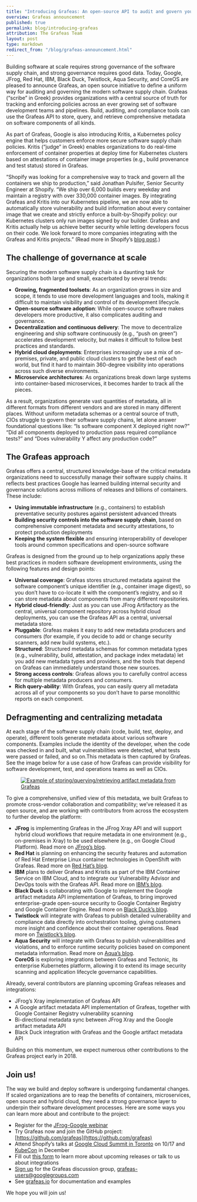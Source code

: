 ```yaml
---
title: "Introducing Grafeas: An open-source API to audit and govern your software supply chain"
overview: Grafeas announcement
published: true
permalink: blog/introducing-grafeas
attribution: The Grafeas Team
layout: post
type: markdown
redirect_from: "/blog/grafeas-announcement.html"
---
```


Building software at scale requires strong governance of the software supply chain, and strong governance requires good data. Today, Google, JFrog, Red Hat, IBM, Black Duck, Twistlock, Aqua Security, and CoreOS are pleased to announce Grafeas, an open source initiative to define a uniform way for auditing and governing the modern software supply chain. Grafeas (“scribe” in Greek) provides organizations with a central source of truth for tracking and enforcing policies across an ever growing set of software development teams and pipelines. Build, auditing, and compliance tools can use the Grafeas API to store, query, and retrieve comprehensive metadata on software components of all kinds.

As part of Grafeas, Google is also introducing Kritis, a Kubernetes policy engine that helps customers enforce more secure software supply chain policies. Kritis (“judge” in Greek) enables organizations to do real-time enforcement of container properties at deploy time for Kubernetes clusters based on attestations of container image properties (e.g., build provenance and test status) stored in Grafeas.

<!--end_excerpt-->

“Shopify was looking for a comprehensive way to track and govern all the containers we ship to production,” said Jonathan Pulsifer, Senior Security Engineer at Shopify. “We ship over 6,000 builds every weekday and maintain a registry with over 330,000 container images. By integrating Grafeas and Kritis into our Kubernetes pipeline, we are now able to automatically store vulnerability and build information about every container image that we create and strictly enforce a built-by-Shopify policy: our Kubernetes clusters only run images signed by our builder. Grafeas and Kritis actually help us achieve better security while letting developers focus on their code. We look forward to more companies integrating with the Grafeas and Kritis projects.” (Read more in Shopify’s [blog post](https://engineering.shopify.com/blogs/engineering/how-shopify-governs-containers-at-scale-with-grafeas-and-kritis).)

## The challenge of governance at scale 

Securing the modern software supply chain is a daunting task for organizations both large and small, exacerbated by several trends:

* **Growing, fragmented toolsets**: As an organization grows in size and scope, it tends to use more development languages and tools, making it difficult to maintain visibility and control of its development lifecycle.
* **Open-source software adoption**: While open-source software makes developers more productive, it also complicates auditing and governance.
* **Decentralization and continuous delivery**: The move to decentralize engineering and ship software continuously (e.g., “push on green”) accelerates development velocity, but makes it difficult to follow best practices and standards.
* **Hybrid cloud deployments**: Enterprises increasingly use a mix of on-premises, private, and public cloud clusters to get the best of each world, but find it hard to maintain 360-degree visibility into operations across such diverse environments.
* **Microservice architectures**: As organizations break down large systems into container-based microservices, it becomes harder to track all the pieces.

As a result,  organizations generate vast quantities of metadata, all in different formats from different vendors and are stored in many different places. Without uniform metadata schemas or a central source of truth, CIOs struggle to govern their software supply chains, let alone answer foundational questions like: “Is software component X deployed right now?” “Did all components deployed to production pass required compliance tests?” and “Does vulnerability Y affect any production code?”

## The Grafeas approach

Grafeas offers a central, structured knowledge-base of the critical metadata organizations need to successfully manage their software supply chains. It reflects best practices Google has learned building internal security and governance solutions across millions of releases and billions of containers. These include:
 
* **Using immutable infrastructure** (e.g., containers) to establish preventative security postures against persistent advanced threats
* **Building security controls into the software supply chain**, based on comprehensive component metadata and security attestations, to protect production deployments
* **Keeping the system flexible** and ensuring interoperability of developer tools around common specifications and open-source software

Grafeas is designed from the ground up to help organizations apply these best practices in modern software development environments, using the following features and design points:

* **Universal coverage**: Grafeas stores structured metadata against the software component’s unique identifier (e.g., container image digest), so you don’t have to co-locate it with the component’s registry, and so it can store metadata about components from many different repositories.
* **Hybrid cloud-friendly**: Just as you can use JFrog Artifactory as the central, universal component repository across hybrid cloud deployments, you can use the Grafeas API as a central, universal metadata store.
* **Pluggable**: Grafeas makes it easy to add new metadata producers and consumers (for example, if you decide to add or change security scanners, add new build systems, etc.).
* **Structured**: Structured metadata schemas for common metadata types (e.g., vulnerability, build, attestation, and package index metadata) let you add new metadata types and providers, and the tools that depend on Grafeas can immediately understand those new sources.
* **Strong access controls**: Grafeas allows you to carefully control access for multiple metadata producers and consumers.
* **Rich query-ability**: With Grafeas, you can easily query all metadata across all of your components so you don’t have to parse monolithic reports on each component.

## Defragmenting and centralizing metadata

At each stage of the software supply chain (code, build, test, deploy, and operate), different tools generate metadata about various software components. Examples include the identity of the developer, when the code was checked in and built, what vulnerabilities were detected, what tests were passed or failed, and so on.This metadata is then captured by Grafeas. See the image below for a use case of how Grafeas can provide visibility for software development, test, and operations teams as well as CIOs. 

<figure>
    <a href="{{home}}/img/grafeas-example-flow.png">
    <img style="max-width: 100%;" src="{{home}}/img/grafeas-example-flow.png" alt="Example of storing/querying/retrieving artifact metadata from Grafeas" title="Grafeas Example Flow" />
    </a>
</figure>

To give a comprehensive, unified view of this metadata, we built Grafeas to promote cross-vendor collaboration and compatibility; we’ve released it as open source, and are working with contributors from across the ecosystem to further develop the platform:

* **JFrog** is implementing Grafeas in the JFrog Xray API and will support hybrid cloud workflows that require metadata in one environment (e.g., on-premises in Xray) to be used elsewhere (e.g., on Google Cloud Platform). Read more on [JFrog’s blog](https://www.jfrog.com/blog/google-and-jfrog-announce-grafeas/).
* **Red Hat** is planning on enhancing the security features and automation of Red Hat Enterprise Linux container technologies in OpenShift with Grafeas. Read more on [Red Hat’s blog](https://www.redhat.com/en/blog/red-hat-google-cloud-and-other-industry-leaders-join-together-standardize-kubernetes-service-component-auditing-and-policy-enforcement).
* **IBM** plans to deliver Grafeas and Kristis as part of the IBM Container Service on IBM Cloud, and to integrate our Vulnerability Advisor and DevOps tools with the Grafeas API. Read more on [IBM’s blog](https://developer.ibm.com/dwblog/2017/grafeas/).
* **Black Duck** is collaborating with Google to implement the Google artifact metadata API implementation of Grafeas, to bring improved enterprise-grade open-source security to Google Container Registry and Google Container Engine. Read more on [Black Duck’s blog](https://blog.blackducksoftware.com/black-duck-google-grafeas).
* **Twistlock** will integrate with Grafeas to publish detailed vulnerability and compliance data directly into orchestration tooling, giving customers more insight and confidence about their container operations. Read more on [Twistlock’s blog](https://www.twistlock.com/2017/10/12/twistlock-google-grafeas/).
* **Aqua Security** will integrate with Grafeas to publish vulnerabilities and violations, and to enforce runtime security policies based on component metadata information. Read more on [Aqua’s blog](https://blog.aquasec.com/governance-and-control-for-the-container-supply-chain-using-aqua-security-and-google-grafeas).
* **CoreOS** is exploring integrations between Grafeas and Tectonic, its enterprise Kubernetes platform, allowing it to extend its image security scanning and application lifecycle governance capabilities.

Already, several contributors are planning upcoming Grafeas releases and integrations:

* JFrog’s Xray implementation of Grafeas API
* A Google artifact metadata API implementation of Grafeas, together with Google Container Registry vulnerability scanning
* Bi-directional metadata sync between JFrog Xray and the Google artifact metadata API
* Black Duck integration with Grafeas and the Google artifact metadata API

Building on this momentum, we expect numerous other contributions to the Grafeas project early in 2018. 

## Join us!

The way we build and deploy software is undergoing fundamental changes. If scaled organizations are to reap the benefits of containers, microservices, open source and hybrid cloud, they need a strong governance layer to underpin their software development processes. Here are some ways you can learn more about and contribute to the project:

* Register for the [JFrog-Google webinar](https://leap.jfrog.com/WN2017-ImplementingaSingleSourceofTruthinaHybridCloudWorld_RegistrationPage.html)
* Try Grafeas now and join the GitHub project: [https://github.com/grafeas](https://github.com/grafeas)
* Attend Shopify’s talks at [Google Cloud Summit in Toronto](https://cloudplatformonline.com/summit-toronto-2017-schedule.html) on 10/17 and [KubeCon](https://kccncna17.sched.com/event/CU83/securing-shopifys-paas-on-gke-i-jonathan-pulsifer-shopify) in December
* Fill out [this form](https://docs.google.com/forms/d/e/1FAIpQLSdr8kDTkAkml5f9TW_kzz06C0s0QuV_sWYzHC7NM90F5CZ2bQ/viewform) to learn more about upcoming releases or talk to us about integrations
* [Sign up](https://groups.google.com/forum/#!forum/grafeas-users) for the Grafeas discussion group, grafeas-users@googlegroups.com
* See [grafeas.io](http://grafeas.io) for documentation and examples

We hope you will join us!
